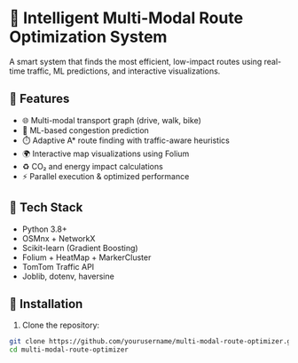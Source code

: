 # 🧠 Intelligent Multi-Modal Route Optimization System

A smart system that finds the most efficient, low-impact routes using real-time traffic, ML predictions, and interactive visualizations.

## 🚀 Features
- 🌐 Multi-modal transport graph (drive, walk, bike)
- 🔮 ML-based congestion prediction
- ⏱️ Adaptive A* route finding with traffic-aware heuristics
- 🌍 Interactive map visualizations using Folium
- ♻️ CO₂ and energy impact calculations
- ⚡ Parallel execution & optimized performance

## 🧱 Tech Stack
- Python 3.8+
- OSMnx + NetworkX
- Scikit-learn (Gradient Boosting)
- Folium + HeatMap + MarkerCluster
- TomTom Traffic API
- Joblib, dotenv, haversine

## 🔧 Installation

1. Clone the repository:
```bash
git clone https://github.com/yourusername/multi-modal-route-optimizer.git
cd multi-modal-route-optimizer
